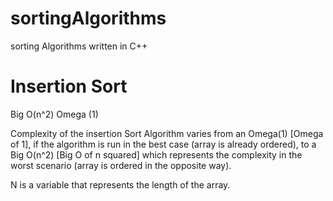 # sortingAlgorithms
sorting Algorithms written in C++

# Insertion Sort
Big O(n^2)
Omega (1)

Complexity of the insertion Sort Algorithm varies from an Omega(1) [Omega of 1], if the algorithm is run in the best case (array is already ordered), to a Big O(n^2) [Big O of n squared] which represents the complexity in the worst scenario (array is ordered in the opposite way).

N is a variable that represents the length of the array.
